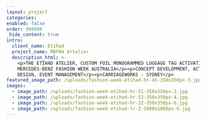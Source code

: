 ```yaml
---
layout: project
categories:
enabled: false
order: 999999
_hide_content: true
intro:
  client_name: Etihad
  project_name: MBFWA Artelier
  description_html: >-
    <p>THE ETIHAD ATELIER, CUSTOM FOIL MONOGRAMMED LUGGAGE TAG ACTIVATION AT
    MERCEDES-BENZ FASHION WEEK AUSTRALIA</p><p>CONCEPT DEVELOPMENT, ACTIVATION
    DESIGN, EVENT MANAGEMENT</p><p>CARRIAGEWORKS - SYDNEY</p>
featured_image_path: /uploads/fashion-week-etihad-hr-45-350x350px-3.jpg
images:
  - image_path: /uploads/fashion-week-etihad-hr-51-350x350px-2.jpg
  - image_path: /uploads/fashion-week-etihad-hr-52-350x350px-4.jpg
  - image_path: /uploads/fashion-week-etihad-hr-22-350x350px-6.jpg
  - image_path: /uploads/fashion-week-etihad-lr-2-1000x1000px-6.jpg
---
```

